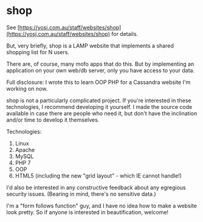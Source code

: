 # shop

See
[https://yosj.com.au/staff/websites/shop](https://yosj.com.au/staff/websites/shop)
for details.

But, very briefly, shop is a LAMP website that implements a shared shopping list for N users.

There are, of course, many mofo apps that do this. But by implementing an application on your own
web/db server, only you have access to your data.

Full disclosure: I wrote this to learn OOP PHP for a Cassandra website I'm working on now.

shop is not a particularly complicated project. If you're interested in these technologies,
I recommend developing it yourself. I made the source code available in case there are people who
need it, but don't have the inclination and/or time to develop it themselves.

Technologies:
 1. Linux
 2. Apache
 3. MySQL
 4. PHP 7
 5. OOP
 6. HTML5 (including the new "grid layout" - which IE cannot handle!)

I'd also be interested in any constructive feedback about any egregious security issues. (Bearing in mind, there's no sensitive data.)

I'm a "form follows function" guy, and I have no idea how to make a website look pretty. So if anyone is interested in beautification, welcome!

